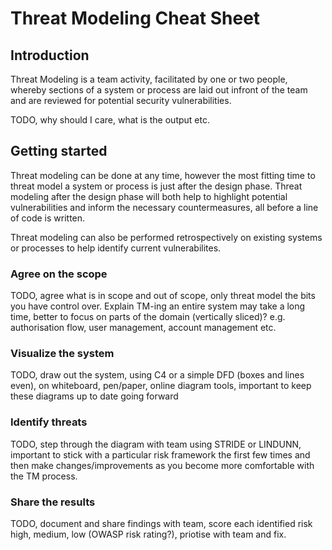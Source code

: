# Threat Modeling Cheat Sheet

## Introduction

Threat Modeling is a team activity, facilitated by one or two people, whereby sections of a system or process are laid out infront of the team and are reviewed for potential security vulnerabilities.

TODO, why should I care, what is the output etc.

## Getting started

Threat modeling can be done at any time, however the most fitting time to threat model a system or process is just after the design phase. Threat modeling after the design phase will both help to highlight potential vulnerabilities and inform the necessary countermeasures, all before a line of code is written. 

Threat modeling can also be performed retrospectively on existing systems or processes to help identify current vulnerabilites.

### Agree on the scope

TODO, agree what is in scope and out of scope, only threat model the bits you have control over. Explain TM-ing an entire system may take a long time, better to focus on parts of the domain (vertically sliced)? e.g. authorisation flow, user management, account management etc.

### Visualize the system

TODO, draw out the system, using C4 or a simple DFD (boxes and lines even), on whiteboard, pen/paper, online diagram tools, important to keep these diagrams up to date going forward

### Identify threats

TODO, step through the diagram with team using STRIDE or LINDUNN, important to stick with a particular risk framework the first few times and then make changes/improvements as you become more comfortable with the TM process.

### Share the results

TODO, document and share findings with team, score each identified risk high, medium, low (OWASP risk rating?), priotise with team and fix.
